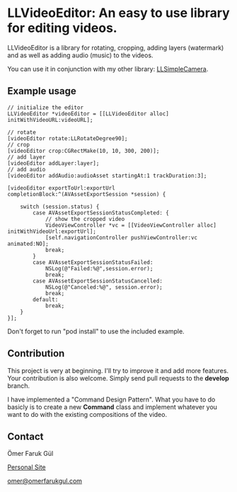# LLVideoEditor: An easy to use library for editing videos.

LLVideoEditor is a library for rotating, cropping, adding layers (watermark) and as well as adding audio (music) to the videos.

You can use it in conjunction with my other library: [LLSimpleCamera][1].

## Example usage
````
// initialize the editor
LLVideoEditor *videoEditor = [[LLVideoEditor alloc] initWithVideoURL:videoURL];

// rotate
[videoEditor rotate:LLRotateDegree90];
// crop
[videoEditor crop:CGRectMake(10, 10, 300, 200)];
// add layer
[videoEditor addLayer:layer];
// add audio
[videoEditor addAudio:audioAsset startingAt:1 trackDuration:3];

[videoEditor exportToUrl:exportUrl completionBlock:^(AVAssetExportSession *session) {
    
    switch (session.status) {
        case AVAssetExportSessionStatusCompleted: {
            // show the cropped video
            VideoViewController *vc = [[VideoViewController alloc] initWithVideoUrl:exportUrl];
            [self.navigationController pushViewController:vc animated:NO];
            break;
        }
        case AVAssetExportSessionStatusFailed:
            NSLog(@"Failed:%@",session.error);
            break;
        case AVAssetExportSessionStatusCancelled:
            NSLog(@"Canceled:%@", session.error);
            break;
        default:
            break;
    }
}];
````
Don't forget to run "pod install" to use the included example.

## Contribution
This project is very at beginning. I'll try to improve it and add more features. Your contribution is also welcome. Simply send pull requests to the **develop** branch.

I have implemented a "Command Design Pattern". What you have to do basicly is to create a new **Command** class and implement whatever you want to do with the existing compositions of the video.

## Contact

Ömer Faruk Gül

[Personal Site][2]

omer@omerfarukgul.com

[1]: http://github.com/omergul123/LLSimpleCamera
[2]: http://omerfarukgul.com
